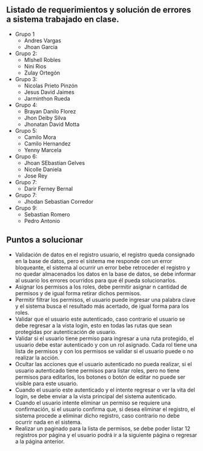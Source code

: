 ## Listado de requerimientos y solución de errores a sistema trabajado en clase. 

- Grupo 1
  - Andres Vargas 
  - Jhoan Garcia
- Grupo 2: 
  - MIshell Robles 
  - Nini Rios 
  - Zulay Ortegón 
- Grupo 3: 
  - Nicolas Prieto Pinzón 
  - Jesus David Jaimes 
  - Jarminthon Rueda
- Grupo 4: 
  - Brayan Danilo Florez 
  - Jhon Deiby Silva 
  - Jhonatan David Motta 
- Grupo 5: 
  - Camilo Mora 
  - Camilo Hernandez  
  - Yenny Marcela
- Grupo 6: 
  - Jhoan SEbastian Gelves 
  - Nicolle Daniela 
  - Jose Rey
- Grupo 7: 
  - Darir Ferney Bernal 
- Grupo 7: 
  - Jhodan Sebastian Corredor 
- Grupo 9: 
  - Sebastian Romero
  - Pedro Antonio

## Puntos a solucionar
- Validación de datos en el registro usuario, el registro queda consignado en la base de datos, pero el sistema me responde con un error bloqueante, el sistema al ocurrir un error bebe retroceder el registro y no quedar almacenados los datos en la base de datos, se debe informar al usuario los errores ocurridos para que él pueda solucionarlos. 
- Asignar los permisos a los roles, debe permitir asignar n cantidad de permisos y de igual forma retirar dichos permisos. 
- Permitir filtrar los permisos, el usuario puede ingresar una palabra clave y el sistema busca el resultado más acertado, de igual forma para los roles. 
- Validar que el usuario este autenticado, caso contrario el usuario se debe regresar a la vista login, esto en todas las rutas que sean protegidas por autenticación de usuario. 
- Validar si el usuario tiene permiso para ingresar a una ruta protegido, el usuario debe estar autenticado y con un rol asignado. Cada rol tiene una lista de permisos y con los permisos se validar si el usuario puede o no realizar la acción. 
- Ocultar las acciones que el usuario autenticado no pueda realizar, si el usuario autenticado tiene permisos para listar roles, pero no tiene permisos para editarlos, los botones o botón de editar no puede ser visible para este usuario. 
- Cuando el usuario este autenticado y el intente regresar o ver la vita del login, se debe enviar a la vista principal del sistema autenticado. 
- Cuando el usuario intente eliminar un permiso se requiere una confirmación, si el usuario confirma que, si desea eliminar el registro, el sistema procede a eliminar dicho registro, caso contrario no debe ocurrir nada en el sistema. 
- Realizar un paginado para la lista de permisos, se debe poder listar 12 registros por página y el usuario podrá ir a la siguiente página o regresar a la página anterior. 
